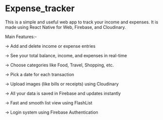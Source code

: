 # Expense_tracker
This is a simple and useful web app to track your income and expenses. It is made using React Native for Web, Firebase, and Cloudinary.

Main Features:-

-> Add and delete income or expense entries

-> See your total balance, income, and expenses in real-time

-> Choose categories like Food, Travel, Shopping, etc.
 
-> Pick a date for each transaction

-> Upload images (like bills or receipts) using Cloudinary

-> All your data is saved in Firebase and updates instantly

-> Fast and smooth list view using FlashList

-> Login system using Firebase Authentication
